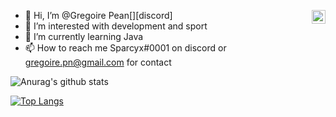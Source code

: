 - 👋 Hi, I’m @Gregoire Pean[<img color="grey" align="right" alt="My discord" width="22px" src="https://cdn.jsdelivr.net/npm/simple-icons@v3/icons/discord.svg" />][discord]
- 👀 I’m interested with development and sport
- 🌱 I’m currently learning Java
- 📫 How to reach me Sparcyx#0001 on discord or gregoire.pn@gmail.com for contact

![Anurag's github stats](https://github-readme-stats.vercel.app/api?username=Sparcyx&count_private=true&show_icons=true?theme=buefy)
<br />

[![Top Langs](https://github-readme-stats.vercel.app/api/top-langs/?username=Sparcyx)](https://github.com/anuraghazra/github-readme-stats)

<!---
Im ✨ special ✨
--->
